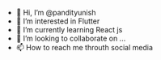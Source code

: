 - 👋 Hi, I’m @pandityunish
- 👀 I’m interested in Flutter
- 🌱 I’m currently learning React js
- 💞️ I’m looking to collaborate on ...
- 📫 How to reach me throuth social media

<!---
pandityunish/pandityunish is a ✨ special ✨ repository because its `README.md` (this file) appears on your GitHub profile.
You can click the Preview link to take a look at your changes.
--->
